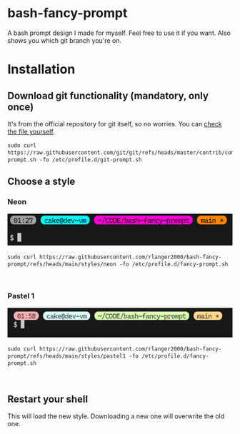 # bash-fancy-prompt
A bash prompt design I made for myself. Feel free to use it if you want. Also shows you which git branch you're on.

# Installation

## Download git functionality (mandatory, only once)
It's from the official repository for git itself, so no worries. You can [check the file yourself](https://raw.githubusercontent.com/git/git/refs/heads/master/contrib/completion/git-prompt.sh).
```
sudo curl https://raw.githubusercontent.com/git/git/refs/heads/master/contrib/completion/git-prompt.sh -fo /etc/profile.d/git-prompt.sh
```

## Choose a style
### Neon
![preview_neon](preview/neon.png)
```
sudo curl https://raw.githubusercontent.com/rlanger2000/bash-fancy-prompt/refs/heads/main/styles/neon -fo /etc/profile.d/fancy-prompt.sh
```
<br>

### Pastel 1
![pastel1_neon](preview/pastel1.png)
```
sudo curl https://raw.githubusercontent.com/rlanger2000/bash-fancy-prompt/refs/heads/main/styles/pastel1 -fo /etc/profile.d/fancy-prompt.sh
```
<br>

## Restart your shell
This will load the new style. Downloading a new one will overwrite the old one.